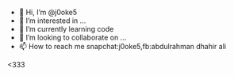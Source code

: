- 👋 Hi, I’m @j0oke5
- 👀 I’m interested in ...
- 🌱 I’m currently learning code
- 💞️ I’m looking to collaborate on ...
- 📫 How to reach me snapchat:j0oke5,fb:abdulrahman dhahir ali

<333
